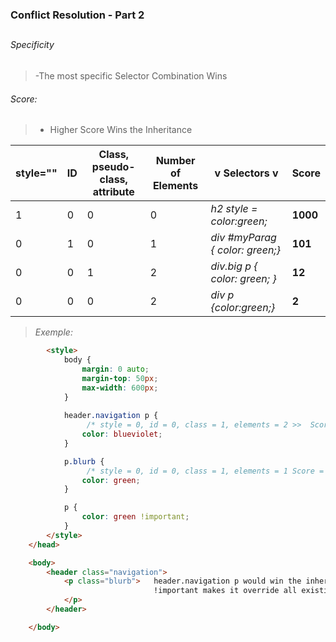 ### Conflict Resolution - Part 2
##

###### Specificity
> -The most specific Selector Combination Wins

###### Score:
> - Higher Score Wins the Inheritance
> 
| style="" | ID  | Class, pseudo-class,  attribute | Number of Elements | v Selectors v                     | Score     |
| -------- | --- | ------------------------------- | ------------------ | --------------------------------- | --------  |
| 1        | 0   | 0                               | 0                  | *h2 style = color:green;*         | **1000**  |
| 0        | 1   | 0                               | 1                  | *div #myParag { color: green;}*   | **101**   |
| 0        | 0   | 1                               | 2                  | *div.big p { color: green; }*     | **12**    |
| 0        | 0   | 0                               | 2                  | *div p {color:green;}*            | **2**     |

> *Exemple:*
```html
        <style>
            body {
                margin: 0 auto;
                margin-top: 50px;
                max-width: 600px;
            }
            
            header.navigation p {
                 /* style = 0, id = 0, class = 1, elements = 2 >>  Score = 12 */
                color: blueviolet;     
            } 

            p.blurb {
                 /* style = 0, id = 0, class = 1, elements = 1 Score = 11 */
                color: green;
            }

            p {
                color: green !important;
            }
        </style>
    </head>

    <body>
        <header class="navigation"> 
            <p class="blurb">   header.navigation p would win the inheritance and it will override p.blurb, but
                                !important makes it override all existing inheritance so Green Wins
            </p>
        </header>

    </body>
```